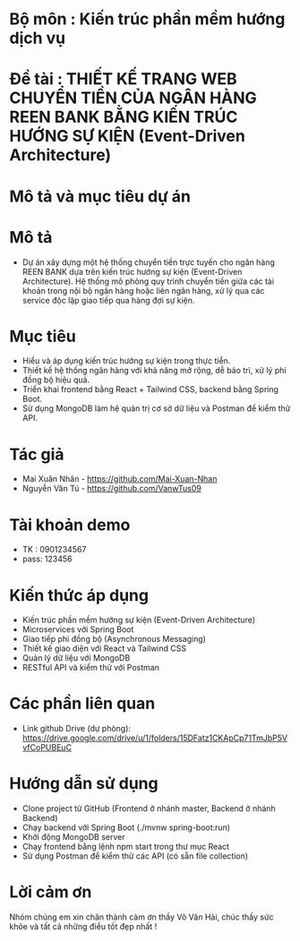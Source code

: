 # Bộ môn : Kiến trúc phần mềm hướng dịch vụ

# Đề tài : THIẾT KẾ TRANG WEB CHUYỂN TIỀN CỦA NGÂN HÀNG REEN BANK BẰNG KIẾN TRÚC HƯỚNG SỰ KIỆN (Event-Driven Architecture)

# Mô tả và mục tiêu dự án

# Mô tả
- Dự án xây dựng một hệ thống chuyển tiền trực tuyến cho ngân hàng REEN BANK dựa trên kiến trúc hướng sự kiện (Event-Driven Architecture). Hệ thống mô phỏng quy trình chuyển tiền giữa các tài khoản trong nội bộ ngân hàng hoặc liên ngân hàng, xử lý qua các service độc lập giao tiếp qua hàng đợi sự kiện.
# Mục tiêu
- Hiểu và áp dụng kiến trúc hướng sự kiện trong thực tiễn.
- Thiết kế hệ thống ngân hàng với khả năng mở rộng, dễ bảo trì, xử lý phi đồng bộ hiệu quả.
- Triển khai frontend bằng React + Tailwind CSS, backend bằng Spring Boot.
- Sử dụng MongoDB làm hệ quản trị cơ sở dữ liệu và Postman để kiểm thử API.
# Tác giả
- Mai Xuân Nhân - https://github.com/Mai-Xuan-Nhan
- Nguyễn Văn Tú - https://github.com/VanwTus09
# Tài khoản demo
- TK : 0901234567
- pass: 123456
# Kiến thức áp dụng
- Kiến trúc phần mềm hướng sự kiện (Event-Driven Architecture)
- Microservices với Spring Boot
- Giao tiếp phi đồng bộ (Asynchronous Messaging)
- Thiết kế giao diện với React và Tailwind CSS
- Quản lý dữ liệu với MongoDB
- RESTful API và kiểm thử với Postman
# Các phần liên quan
- Link github Drive (dự phòng): https://drive.google.com/drive/u/1/folders/15DFatz1CKApCp71TmJbP5VvfCoPUBEuC
# Hướng dẫn sử dụng
- Clone project từ GitHub (Frontend ở nhánh master, Backend ở nhánh Backend)
- Chạy backend với Spring Boot (./mvnw spring-boot:run)
- Khởi động MongoDB server
- Chạy frontend bằng lệnh npm start trong thư mục React
- Sử dụng Postman để kiểm thử các API (có sẵn file collection)
# Lời cảm ơn
Nhóm chúng em xin chân thành cảm ơn thầy Võ Văn Hải, chúc thầy sức khỏe và tất cả những điều tốt đẹp nhất !
